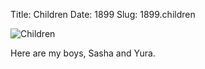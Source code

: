 Title: Children
Date: 1899
Slug: 1899.children

![Children][picture]

Here are my boys, Sasha and Yura.

[picture]: https://upload.wikimedia.org/wikipedia/commons/6/66/Walentin_Alexandrowitsch_Serow_Children.jpg
